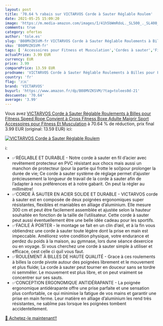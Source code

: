 ```yaml
---
layout: post
title: '70.64 % rabais sur VICTARVOS Corde à Sauter Réglable Roulem'
date: 2021-05-25 15:09:20
image: 'https://m.media-amazon.com/images/I/41h5bWmRdoL._SL500_._SL400_.jpg'
comments: true
category: ofertas
author: 'tole.es'
slug: 'B08MVZKSVM-fr VICTARVOS Corde à Sauter Réglable Roulements à Billes pour...'
sku: 'B08MVZKSVM-fr'
tags: [ 'Accessoires pour Fitness et Musculation','Cordes à sauter','Fitness et Musculation','Sports et Loisirs','victarvos', ]
actualPrice: 3.99 EUR
currency: EUR
price: 3.99
comparePrice: 13.59 EUR
prodname: 'VICTARVOS Corde à Sauter Réglable Roulements à Billes pour Fitness Speed Rope Convient à Cross Fitness Boxe Adulte Maigrir Sport Accessoires pour Fitness Et Musculation'
country: 'fr'
flag: '🇫🇷'
brand: 'VICTARVOS'
buyurl: 'https://www.amazon.fr/dp/B08MVZKSVM/?tag=tolees0d-21'
descuento: '70.64'
average: '3.99'
---
```


Vous avez [VICTARVOS Corde à Sauter Réglable Roulements à Billes pour Fitness Speed Rope Convient à Cross Fitness Boxe Adulte Maigrir Sport Accessoires pour Fitness Et Musculation](https://www.amazon.fr/dp/B08MVZKSVM/?tag=tolees0d-21)  à  70.64 % de réduction, prix final  3.99 EUR (original: 13.59 EUR) ici:

[![VICTARVOS Corde à Sauter Réglable Roulem](https://m.media-amazon.com/images/I/41h5bWmRdoL._SL500_._SL400_.jpg)](https://www.amazon.fr/dp/B08MVZKSVM/?tag=tolees0d-21)

ℹ️:

- ✅RÉGLABLE ET DURABLE - Notre corde à sauter en fil d’acier avec revêtement protecteur en PVC résistant aux chocs mais aussi un manchon de protecteur (pour la partie qui frotte le sol)pour prolonger la durée de vie; Ce corde à sauter système de réglage permet d’ajuster précieusement la longueur de travail de la corde à sauter afin de l’adapter à nos préférences et à notre gabarit. On peut la régler au millimètre!
- ✅CORDE À SAUTER EN ACIER SOLIDE ET DURABLE - VICTARVOS corde à sauter est en composée de deux poignées ergonomiques super résistantes, flexibles et maniables en alliage d’aluminium. Elle mesure 300 cm et peut être facilement assemblée et ajustée selon la hauteur souhaitée en fonction de la taille de l’utilisateur. Cette corde à sauter peut aussi éventuellement être une belle idée cadeau pour les sportifs.
- ✅FACILE À PORTER - le montage se fait en un clin d’œil, et à la fin vous obtiendrez une corde à sauter toute légère dont la prise en main est impeccable. Améliorez votre condition physique, votre endurance et perdez du poids à la maison, au gymnase, lors dune séance dexercice ou en voyage. Si vous cherchez une corde à sauter simple à utiliser et efficace, cest celle ci quil vous faut.
- ✅ROULEMENT À BILLES DE HAUTE QUALITÉ - Grace à ces roulements à billes la corde pivote autour des poignées librement et le mouvement et plus fluide; La corde à sauter peut tourner en douceur sans se tordre ni semmêler. Le mouvement est plus libre, et on peut vraiment se concentrer sur ses sauts.
- ✅CONCEPTION ERGONOMIQUE ANTIDÉRAPANTE - La poignée ergonomique antidérapante offre une prise parfaite et une sensation plus confortable, ce qui minimise la fatigue de vos mains et garantir une prise en main ferme. Leur matière en alliage d’aluminium les rend très résistantes, ne sabîme pas lorsque les poignées tombent accidentellement.

[🛒 Achetez-le maintenant!!](https://www.amazon.fr/dp/B08MVZKSVM/?tag=tolees0d-21)
